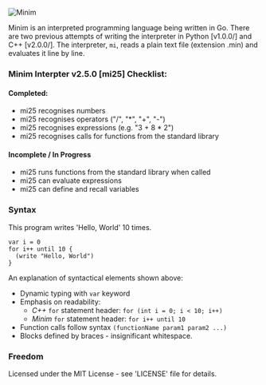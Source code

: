 ![Minim](http://joshhartigan.github.io/minim/logo.png)

Minim is an interpreted programming language being written in Go. There are two previous
attempts of writing the interpreter in Python [v1.0.0/] and C++ [v2.0.0/]. The interpreter,
`mi`, reads a plain text file (extension .min) and evaluates it line by line.

### Minim Interpter v2.5.0 [mi25] Checklist:

#### Completed:

  * mi25 recognises numbers
  * mi25 recognises operators ("/", "*", "+", "-")
  * mi25 recognises expressions (e.g. "3 + 8 * 2")
  * mi25 recognises calls for functions from the standard library
  
#### Incomplete / In Progress

  * mi25 runs functions from the standard library when called
  * mi25 can evaluate expressions
  * mi25 can define and recall variables

### Syntax

This program writes 'Hello, World' 10 times.

  ```
  var i = 0
  for i++ until 10 {
    (write "Hello, World")
  }
  ```

An explanation of syntactical elements shown above:

  * Dynamic typing with `var` keyword
  * Emphasis on readability:
    * *C++* `for` statement header: `for (int i = 0; i < 10; i++)`
    * *Minim* `for` statement header: `for i++ until 10`
  * Function calls follow syntax `(functionName param1 param2 ...)`
  * Blocks defined by braces - insignificant whitespace.


### Freedom

Licensed under the MIT License - see 'LICENSE' file for details.
